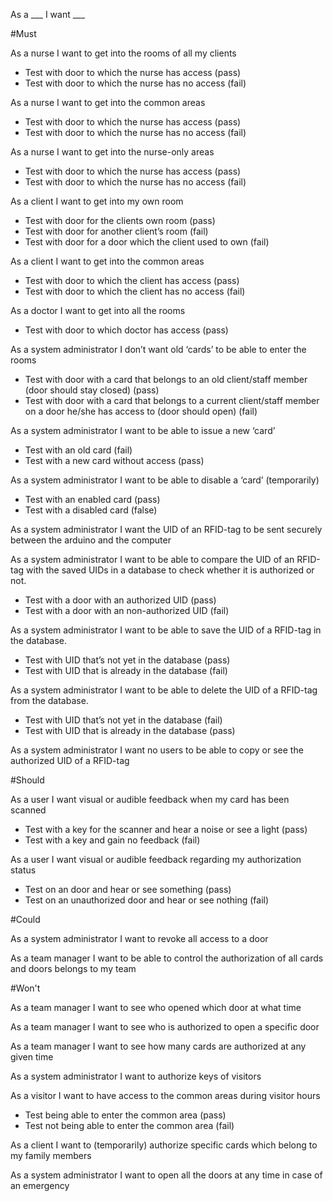 As a ___ I want ___

#Must  


As a nurse I want to get into the rooms of all my clients  
-    Test with door to which the nurse has access            (pass)  
-    Test with door to which the nurse has no access         (fail)  


As a nurse I want to get into the common areas  
-    Test with door to which the nurse has access            (pass)  
-    Test with door to which the nurse has no access         (fail)  


As a nurse I want to get into the nurse-only areas  
-    Test with door to which the nurse has access            (pass)  
-    Test with door to which the nurse has no access         (fail)  


As a client I want to get into my own room  
-    Test with door for the clients own room                 (pass)  
-    Test with door for another client’s room                (fail)  
-    Test with door for a door which the client used to own (fail)  


As a client I want to get into the common areas  
-    Test with door to which the client has access           (pass)  
-    Test with door to which the client has no access        (fail)  


As a doctor I want to get into all the rooms  
-    Test with door to which doctor has access              (pass)

As a system administrator I don’t want old ‘cards’ to be able to enter the rooms  
-    Test with door with a card that belongs to an old client/staff member (door should stay closed)                           (pass)  
-    Test with door with a card that belongs to a current client/staff member on a door he/she has access to (door should open) (fail)  


As a system administrator I want to be able to issue a new ‘card’  
-    Test with an old card                                   (fail)  
-    Test with a new card without access                     (pass)  


As a system administrator I want to be able to disable a ‘card’ (temporarily)  
-    Test with an enabled card                               (pass)  
-    Test with a disabled card                               (false)  


As a system administrator I want the UID of an RFID-tag to be sent securely between the arduino and the computer  


As a system administrator I want to be able to compare the UID of an RFID-tag with the saved UIDs in a database to check whether it is authorized or not.  
-    Test with a door with an authorized UID                 (pass)  
-    Test with a door with an non-authorized UID             (fail)  


As a system administrator I want to be able to save the UID of a RFID-tag in the database.  
-    Test with UID that’s not yet in the database            (pass)  
-    Test with UID that is already in the database           (fail)  


As a system administrator I want to be able to delete the UID of a RFID-tag from the database.  
-    Test with UID that’s not yet in the database            (fail)  
-    Test with UID that is already in the database           (pass)  


As a system administrator I want no users to be able to copy or see the authorized UID of a RFID-tag 


#Should


As a user I want visual or audible feedback when my card has been scanned
-   Test with a key for the scanner and hear a noise or see a light (pass)  
-   Test with a key and gain no feedback (fail)  


As a user I want visual or audible feedback regarding my authorization status
-   Test on an door and hear or see something (pass)  
-   Test on an unauthorized door and hear or see nothing (fail)  


#Could


As a system administrator I want to revoke all access to a door  


As a team manager I want to be able to control the authorization of all cards and doors belongs to my team  


#Won't


As a team manager I want to see who opened which door at what time  


As a team manager I want to see who is authorized to open a specific door  


As a team manager I want to see how many cards are authorized at any given time  


As a system administrator I want to authorize keys of visitors  


As a visitor I want to have access to the common areas during visitor hours  
-   Test being able to enter the common area (pass)  
-   Test not being able to enter the common area (fail)  


As a client I want to (temporarily) authorize specific cards which belong to my family members  


As a system administrator I want to open all the doors at any time in case of an emergency  






